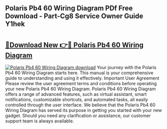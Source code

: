## Polaris Pb4 60 Wiring Diagram PDf Free Download - Part-Cg8 Service Owner Guide Y1hek

# <h2><a href="http://dfiz5d.blite.top/?on=Polaris+Pb4+60+Wiring+Diagram">🔗Download New 👉🔴 Polaris Pb4 60 Wiring Diagram</a></h2>

[![Polaris Pb4 60 Wiring Diagram download](https://i.imgur.com/lujVjoI.png)](http://dfiz5d.blite.top/?on=Polaris+Pb4+60+Wiring+Diagram)
Your journey with the Polaris Pb4 60 Wiring Diagram starts here. This manual is your comprehensive guide to understanding and using it effectively. Important User Agreement Please review the user agreement terms and conditions before operating your new Polaris Pb4 60 Wiring Diagram. Polaris Pb4 60 Wiring Diagram offers a range of advanced features, such as virtual assistant, smart notifications, customizable shortcuts, and automated tasks, all easily controlled through the user interface. We believe that the Polaris Pb4 60 Wiring Diagram has served its purpose in getting you started with your new gadget. Should you need any clarification or assistance, our customer support team is always available.
